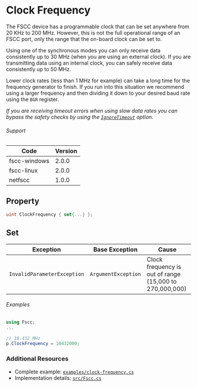 # Clock Frequency

The FSCC device has a programmable clock that can be set anywhere from 20 KHz to 200 MHz. However, this is not the full operational range of an FSCC port, only the range that the on-board clock can be set to.

Using one of the synchronous modes you can only receive data consistently up to 30 MHz (when you are using an external clock). If you are transmitting data using an internal clock, you can safely receive data consistently up to 50 MHz.

Lower clock rates (less than 1 MHz for example) can take a long time for the frequency generator to finish. If you run into this situation we recommend using a larger frequency and then dividing it down to your desired baud rate using the `BGR` register.

_If you are receiving timeout errors when using slow data rates you can bypass the safety checks by using the [`IgnoreTimeout`](https://github.com/commtech/netfscc/blob/master/docs/ignore-timeout.md) option._

###### Support
| Code  | Version |
| ----- | ------- |
| fscc-windows | 2.0.0 |
| fscc-linux | 2.0.0 |
| netfscc | 1.0.0 |


## Property
```c#
uint ClockFrequency { set{...} };
```

## Set

| Exception | Base Exception | Cause |
| --------- | -------------- | ----- |
| `InvalidParameterException` | `ArgumentException` | Clock frequency is out of range (15,000 to 270,000,000) |

###### Examples
```c#
using Fscc;
...

// 18.432 MHz
p.ClockFrequency = 18432000;
```


### Additional Resources
- Complete example: [`examples/clock-frequency.cs`](../examples/clock-frequency.cs)
- Implementation details: [`src/Fscc.cs`](../src/Fscc.cs)
